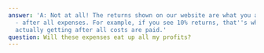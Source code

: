 ```yaml
---
answer: 'A: Not at all! The returns shown on our website are what you actually get
  - after all expenses. For example, if you see 10% returns, that''s what you''re
  actually getting after all costs are paid.'
question: Will these expenses eat up all my profits?
---
```

